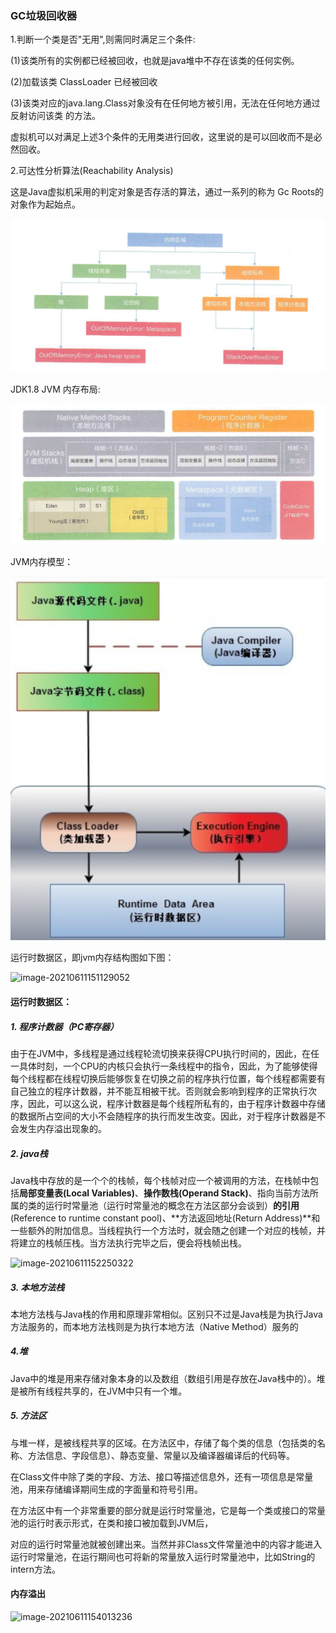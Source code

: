 ### GC垃圾回收器

1.判断一个类是否"无用",则需同时满足三个条件:

(1)该类所有的实例都已经被回收，也就是java堆中不存在该类的任何实例。

(2)加载该类 ClassLoader 已经被回收

(3)该类对应的java.lang.Class对象没有在任何地方被引用，无法在任何地方通过反射访问该类 的方法。

虚拟机可以对满足上述3个条件的无用类进行回收，这里说的是可以回收而不是必然回收。

 

2.可达性分析算法(Reachability Analysis)

 这是Java虚拟机采用的判定对象是否存活的算法，通过一系列的称为 Gc Roots的对象作为起始点。

![image-20210608104734631](imags\内存结构扑朔图)

JDK1.8 JVM 内存布局:

![image-20210608104931315](imags\JDK1.8-JVM内存布局)



JVM内存模型：

![image-20210611151108430](imags\java代码具体执行过程)

运行时数据区，即jvm内存结构图如下图：

![image-20210611151129052](E:\笔记本Typora\技术\technology\imags\JVM内存模型)



#### 运行时数据区：

##### 1. 程序计数器（PC寄存器）

由于在JVM中，多线程是通过线程轮流切换来获得CPU执行时间的，因此，在任一具体时刻，一个CPU的内核只会执行一条线程中的指令，因此，为了能够使得每个线程都在线程切换后能够恢复在切换之前的程序执行位置，每个线程都需要有自己独立的程序计数器，并不能互相被干扰。否则就会影响到程序的正常执行次序，因此，可以这么说，程序计数器是每个线程所私有的，由于程序计数器中存储的数据所占空间的大小不会随程序的执行而发生改变。因此，对于程序计数器是不会发生内存溢出现象的。

##### 2. java栈

Java栈中存放的是一个个的栈帧，每个栈帧对应一个被调用的方法，在栈帧中包括**局部变量表(Local Variables)**、**操作数栈(Operand Stack)**、指向当前方法所属的类的运行时常量池（运行时常量池的概念在方法区部分会谈到）**的引用**(Reference to runtime constant pool)、**方法返回地址(Return Address)**和一些额外的附加信息。当线程执行一个方法时，就会随之创建一个对应的栈帧，并将建立的栈帧压栈。当方法执行完毕之后，便会将栈帧出栈。

![image-20210611152250322](imags\java栈)

  



##### 3. 本地方法栈

本地方法栈与Java栈的作用和原理非常相似。区别只不过是Java栈是为执行Java方法服务的，而本地方法栈则是为执行本地方法（Native Method）服务的

##### 4.堆

Java中的堆是用来存储对象本身的以及数组（数组引用是存放在Java栈中的）。堆是被所有线程共享的，在JVM中只有一个堆。

##### 5. 方法区

与堆一样，是被线程共享的区域。在方法区中，存储了每个类的信息（包括类的名称、方法信息、字段信息）、静态变量、常量以及编译器编译后的代码等。

在Class文件中除了类的字段、方法、接口等描述信息外，还有一项信息是常量池，用来存储编译期间生成的字面量和符号引用。

在方法区中有一个非常重要的部分就是运行时常量池，它是每一个类或接口的常量池的运行时表示形式，在类和接口被加载到JVM后，

对应的运行时常量池就被创建出来。当然并非Class文件常量池中的内容才能进入运行时常量池，在运行期间也可将新的常量放入运行时常量池中，比如String的intern方法。

#### 内存溢出

![image-20210611154013236](E:\笔记本Typora\技术\technology\imags\内存溢出)

